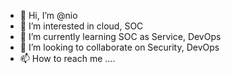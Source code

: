 - 👋 Hi, I’m @nio
- 👀 I’m interested in cloud, SOC 
- 🌱 I’m currently learning SOC as Service, DevOps 
- 💞️ I’m looking to collaborate on Security, DevOps 
- 📫 How to reach me ....

<!---
nio1902/nio1902 is a ✨ special ✨ repository because its `README.md` (this file) appears on your GitHub profile.
You can click the Preview link to take a look at your changes.
--->
